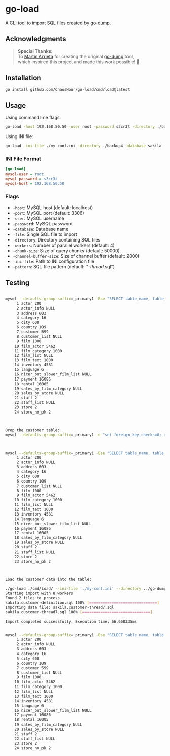 # go-load

A CLI tool to import SQL files created by [go-dump](https://github.com/ChaosHour/go-dump).

## Acknowledgments

> **Special Thanks:**  
> To [Martin Arrieta](https://github.com/martinarrieta) for creating the original [go-dump](https://github.com/martinarrieta/go-dump) tool,  
> which inspired this project and made this work possible! 🙏

## Installation

```bash
go install github.com/ChaosHour/go-load/cmd/load@latest
```

## Usage

Using command line flags:

```bash
go-load -host 192.168.50.50 -user root -password s3cr3t -directory ./backup4 -database sakila -workers 8
```

Using INI file:

```bash
go-load -ini-file ./my-conf.ini -directory ./backup4 -database sakila -workers 8
```

### INI File Format

```ini
[go-load]
mysql-user = root
mysql-password = s3cr3t
mysql-host = 192.168.50.50
```

### Flags

- `-host`: MySQL host (default: localhost)
- `-port`: MySQL port (default: 3306)
- `-user`: MySQL username
- `-password`: MySQL password
- `-database`: Database name
- `-file`: Single SQL file to import
- `-directory`: Directory containing SQL files
- `-workers`: Number of parallel workers (default: 4)
- `-chunk-size`: Size of query chunks (default: 50000)
- `-channel-buffer-size`: Size of channel buffer (default: 2000)
- `-ini-file`: Path to INI configuration file
- `-pattern`: SQL file pattern (default: "*-thread*.sql")

## Testing

```bash

mysql --defaults-group-suffix=_primary1 -Bse "SELECT table_name, table_rows FROM INFORMATION_SCHEMA.TABLES WHERE TABLE_SCHEMA = 'sakila'" | cat -n
     1 actor 200
     2 actor_info NULL
     3 address 603
     4 category 16
     5 city 600
     6 country 109
     7 customer 599
     8 customer_list NULL
     9 film 1000
    10 film_actor 5462
    11 film_category 1000
    12 film_list NULL
    13 film_text 1000
    14 inventory 4581
    15 language 6
    16 nicer_but_slower_film_list NULL
    17 payment 16086
    18 rental 16005
    19 sales_by_film_category NULL
    20 sales_by_store NULL
    21 staff 2
    22 staff_list NULL
    23 store 2
    24 store_no_pk 2



Drop the customer table:
mysql --defaults-group-suffix=_primary1 -e "set foreign_key_checks=0; drop table if exists sakila.customer; set foreign_key_checks=1"



mysql --defaults-group-suffix=_primary1 -Bse "SELECT table_name, table_rows FROM INFORMATION_SCHEMA.TABLES WHERE TABLE_SCHEMA = 'sakila'" | cat -n
     1 actor 200
     2 actor_info NULL
     3 address 603
     4 category 16
     5 city 600
     6 country 109
     7 customer_list NULL
     8 film 1000
     9 film_actor 5462
    10 film_category 1000
    11 film_list NULL
    12 film_text 1000
    13 inventory 4581
    14 language 6
    15 nicer_but_slower_film_list NULL
    16 payment 16086
    17 rental 16005
    18 sales_by_film_category NULL
    19 sales_by_store NULL
    20 staff 2
    21 staff_list NULL
    22 store 2
    23 store_no_pk 2



Load the customer data into the table:

./go-load ./cmd/load/ --ini-file './my-conf.ini' --directory ../go-dump/backup4 --database sakila --workers 8
Starting import with 8 workers
Found 2 files to process
sakila.customer-definition.sql 100% [==============================]         
Importing data file: sakila.customer-thread7.sql
sakila.customer-thread7.sql 100% [==============================]         

Import completed successfully. Execution time: 66.668335ms


mysql --defaults-group-suffix=_primary1 -Bse "SELECT table_name, table_rows FROM INFORMATION_SCHEMA.TABLES WHERE TABLE_SCHEMA = 'sakila'" | cat -n
     1 actor 200
     2 actor_info NULL
     3 address 603
     4 category 16
     5 city 600
     6 country 109
     7 customer 599
     8 customer_list NULL
     9 film 1000
    10 film_actor 5462
    11 film_category 1000
    12 film_list NULL
    13 film_text 1000
    14 inventory 4581
    15 language 6
    16 nicer_but_slower_film_list NULL
    17 payment 16086
    18 rental 16005
    19 sales_by_film_category NULL
    20 sales_by_store NULL
    21 staff 2
    22 staff_list NULL
    23 store 2
    24 store_no_pk 2
```
